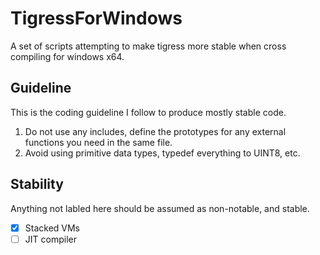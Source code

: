 # TigressForWindows
A set of scripts attempting to make tigress more stable when cross compiling for windows x64.

## Guideline
This is the coding guideline I follow to produce mostly stable code.

1) Do not use any includes, define the prototypes for any external functions you need in the same file.
2) Avoid using primitive data types, typedef everything to UINT8, etc.

## Stability
Anything not labled here should be assumed as non-notable, and stable.

- [x] Stacked VMs
- [ ] JIT compiler
